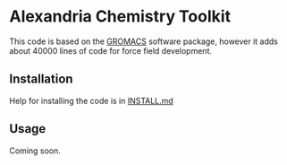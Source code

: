 Alexandria Chemistry Toolkit
============================

This code is based on the [GROMACS](http://www.gromacs.org) software package, however it adds
about 40000 lines of code for force field development.

Installation
------------
Help for installing the code is in [INSTALL.md](INSTALL.md)

Usage
-----
Coming soon.
